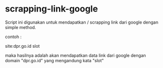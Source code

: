 # scrapping-link-google

Script ini digunakan untuk mendapatkan / scrapping link dari google dengan simple method.

contoh : 

site:dpr.go.id slot

maka hasilnya adalah akan mendapatkan data link dari google dengan domain "dpr.go.id" yang mengandung kata "slot"
